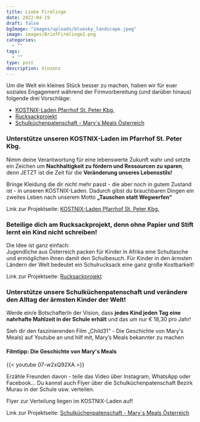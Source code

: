 ```yaml
---
title: Liebe Firmlinge
date: 2022-04-19
draft: false
bgImage: "images/uploads/bluesky_landscape.jpeg"
image: images/BriefFirmlinge2.png
categories:
  - ""
tags:
  - ""
type: post
description: Vinzenz
---
```

Um die Welt ein kleines Stück besser zu machen, haben wir für euer soziales Engagement während der Firmvorbereitung (und darüber hinaus) folgende drei Vorschläge:
- [KOSTNIX-Laden Pfarrhof St. Peter Kbg.](https://vinzi-wuestenrose.at/causes/10_kostnix-laden/) 
- [Rucksackprojekt](https://vinzi-wuestenrose.at/causes/30_rucksackprojekt/)
- [Schulküchenpatenschaft - Mary`s Meals Österreich](https://vinzi-wuestenrose.at/causes/50_schulkuechenpatenschaft/)
<!--more-->
### Unterstütze unseren KOSTNIX-Laden im Pfarrhof St. Peter Kbg.
Nimm deine Verantwortung für eine lebenswerte Zukunft wahr und setzte ein Zeichen um **Nachhaltigkeit zu fördern und Ressourcen zu sparen**, denn JETZT ist die Zeit für die **Veränderung unseres Lebensstils!**  

Bringe Kleidung die dir nicht mehr passt - die aber noch in gutem Zustand
ist - in unseren KOSTNIX-Laden. Dadurch gibst du brauchbaren Dingen ein zweites Leben nach unserem Motto **„Tauschen statt Wegwerfen“**  

Link zur Projektseite: [KOSTNIX-Laden Pfarrhof St. Peter Kbg.](https://vinzi-wuestenrose.at/causes/10_kostnix-laden/) 

### Beteilige dich am Rucksackprojekt, denn ohne Papier und Stift lernt ein Kind nicht schreiben!
Die Idee ist ganz einfach:  
Jugendliche aus Österreich packen für Kinder in Afrika eine Schultasche und ermöglichen ihnen damit den Schulbesuch. Für Kinder in den ärmsten Ländern der Welt bedeutet ein Schulrucksack eine ganz große Kostbarkeit!  

Link zur Projektseite: [Rucksackprojekt](https://vinzi-wuestenrose.at/causes/30_rucksackprojekt/)

### Unterstütze unsere Schulküchenpatenschaft und verändere den Alltag der ärmsten Kinder der Welt!

 Werde ein/e BotschafterIn der Vision, dass **jedes Kind jeden Tag eine nahrhafte Mahlzeit in der Schule erhält** und das um nur € 18,30 pro Jahr!

Sieh dir den faszinierenden Film „Child31“ - Die Geschichte von Mary's Meals) auf Youtube an und hilf mit, Mary’s Meals bekannter zu machen 
#### Filmtipp: Die Geschichte von Mary's Meals
{{< youtube 07-w2xQ92XA >}}

Erzähle Freunden davon - teile das Video über Instagram, WhatsApp oder Facebook... 
Du kannst auch Flyer über die Schulküchenpatenschaft Bezirk Murau in der Schule usw. verteilen. 

Flyer zur Verteilung liegen im KOSTNIX-Laden auf!

Link zur Projektseite: [Schulküchenpatenschaft - Mary`s Meals Österreich](https://vinzi-wuestenrose.at/causes/50_schulkuechenpatenschaft/)
